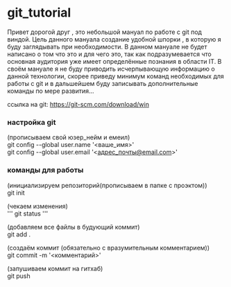 # git_tutorial
Привет дорогой друг , это небольшой мануал по работе с git под виндой.
Цель данного мануала создание удобной шпорки , в которую я буду заглядывать при необходимости. 
В данном мануале не будет написано о том что это и для чего это, так как подразумевается что основная аудитория уже имеет 
определённые познания в области IT. В своём мануале я не буду приводить исчерпывающую информацию о данной технологии, скорее приведу минимум команд необходимых для работы с git и в дальшейшем буду записывать дополнительные команды по мере развития...

ссылка на git: https://git-scm.com/download/win

### настройка git

(прописываем свой юзер_нейм и емеил)<br>
git config --global user.name '<ваше_имя>'<br>
git config --global user.email '<адрес_почты@email.com>'<br>

### команды для работы
(инициализируем репозиторий(прописываем в папке с проэктом))<br>
git init<br>


(чекаем изменения)<br>
'''
git status
'''

(добавляем все файлы в будующий коммит)<br>
git add . <br>


(создаём коммит (обязательно с вразумительным комментарием))<br>
git commit -m '<комментарий>'<br>


(запушиваем коммит на гитхаб)<br>
git push<br>
